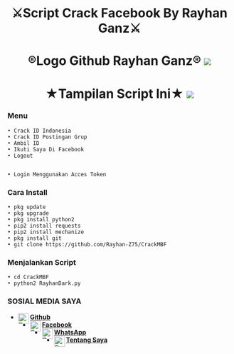 
<h1 align="center">
    ⚔️Script Crack Facebook By Rayhan Ganz⚔️
</h1>
<h1 align="center">
  ®️Logo Github Rayhan Ganz®️

<img src="https://github.com/Rayhan-Z75/CrackMBF/blob/main/Logo_Rayhan-Z75.png" />
</h1>
<h1 align="center">
  ★Tampilan Script Ini★

<img src="https://github.com/Rayhan-Z75/CrackMBF/blob/main/ScriptMBF.png" />

### Menu
```
• Crack ID Indonesia
• Crack ID Postingan Grup
• Ambil ID
• Ikuti Saya Di Facebook
• Logout


• Login Menggunakan Acces Token

```
### Cara Install
```
• pkg update
• pkg upgrade
• pkg install python2
• pip2 install requests
• pip2 install mechanize
• pkg install git
• git clone https://github.com/Rayhan-Z75/CrackMBF
```
### Menjalankan Script
```
• cd CrackMBF
• python2 RayhanDark.py
```
### SOSIAL MEDIA SAYA
* [<img alt="Rayhan Github" align="left" width="24px" src="https://cdn.jsdelivr.net/npm/simple-icons@v3/icons/github.svg" /> <b>Github</b>](https://github.com/Rayhan-Z75/)<br />
* [<img alt="Rayhan Facebook" align="left" width="24px" src="https://cdn.jsdelivr.net/npm/simple-icons@v3/icons/facebook.svg" /> <b>Facebook</b>](https://www.facebook.com/RayhanGanzRGZ)<br />
* [<img alt="Rayhan Whatsapp" align="left" width="24px" src="https://cdn.jsdelivr.net/npm/simple-icons@v3/icons/whatsapp.svg" /> <b>WhatsApp</b>](https://wa.me/6285260979370?text=Asalamualaikum+Bang)<br />
* [<img alt="Rayhan Tentang Saya" align="left" width="24px" src="https://cdn.jsdelivr.net/npm/simple-icons@v3/icons/blogger.svg" /> <b>Tentang Saya</b>](https://rayhan-z75.000webhostapp.com/RayhanWebsite.html)<br />
